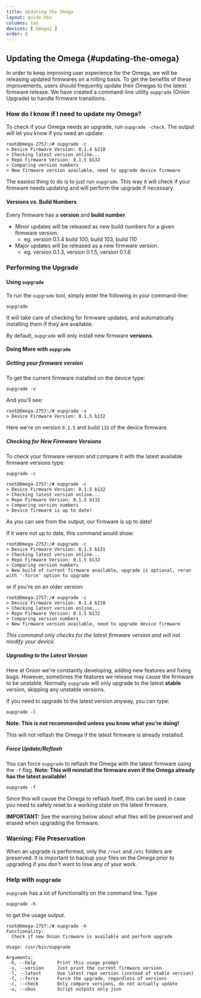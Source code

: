 ```yaml
---
title: Updating the Omega
layout: guide.hbs
columns: two
devices: [ Omega2 ]
order: 8
---
```


## Updating the Omega {#updating-the-omega}

In order to keep improving user experience for the Omega, we will be releasing updated firmwares on a rolling basis. To get the benefits of these improvements, users should frequently update their Omegas to the latest firmware release. We have created a command-line utility `oupgrade` (Onion Upgrade) to handle firmware transitions.

### How do I know if I need to update my Omega?

To check if your Omega needs an upgrade, run `oupgrade -check`. The output will let you know if you need an update:
```
root@Omega-2757:/# oupgrade -c
> Device Firmware Version: 0.1.4 b210
> Checking latest version online...
> Repo Firmware Version: 0.1.5 b132
> Comparing version numbers
> New firmware version available, need to upgrade device firmware
```

The easiest thing to do is to just run `oupgrade`. This way it will check if your firmware needs updating and will perform the upgrade if necessary.

#### Versions vs. Build Numbers

Every firmware has a **version** and **build number**. 

* Minor updates will be released as new build numbers for a given firmware version.
    * eg. version 0.1.4 build 100, build 103, build 110
* Major updates will be released as a new firmware version.
    * eg. version 0.1.3, version 0.1.5, version 0.1.6
   

### Performing the Upgrade

#### Using `oupgrade`

To run the `oupgrade` tool, simply enter the following in your command-line:

```
oupgrade
```

It will take care of checking for firmware updates, and automatically installing them if they are available.

By default, `oupgrade` will only install new firmware **versions**.

#### Doing More with `oupgrade`

##### Getting your firmware version

To get the current firmware installed on the device type:

```
oupgrade -v
```

And you'll see:

```
root@Omega-2757:/# oupgrade -v
> Device Firmware Version: 0.1.5 b132
```

Here we're on version `0.1.5` and build `132` of the device firmware.


##### Checking for New Firmware Versions

To check your firmware version and compare it with the latest available firmware versions type:

```
oupgrade -c
```

```
root@Omega-2757:/# oupgrade -c
> Device Firmware Version: 0.1.5 b132
> Checking latest version online...
> Repo Firmware Version: 0.1.5 b132
> Comparing version numbers
> Device firmware is up to date!
```

As you can see from the output, our firmware is up to date!

If it were not up to date, this command would show:
```
root@Omega-2757:/# oupgrade -c
> Device Firmware Version: 0.1.5 b131
> Checking latest version online...
> Repo Firmware Version: 0.1.5 b132
> Comparing version numbers
> New build of current firmware available, upgrade is optional, rerun with '-force' option to upgrade
```

or if you're on an older version:

```
root@Omega-2757:/# oupgrade -c
> Device Firmware Version: 0.1.4 b210
> Checking latest version online...
> Repo Firmware Version: 0.1.5 b132
> Comparing version numbers
> New firmware version available, need to upgrade device firmware
```

*This command only checks for the latest firmware version and will not modify your device.*


##### Upgrading to the Latest Version
Here at Onion we're constantly developing, adding new features and fixing bugs. However, sometimes the features we release may cause the firmware to be unstable. Normally `oupgrade` will only upgrade to the latest **stable** version, skipping any unstable versions.

If you need to upgrade to the latest version anyway, you can type:
```
oupgrade -l
```

**Note: This is not recommended unless you know what you're doing!**

This will not reflash the Omega if the latest firmware is already installed.

##### Force Update/Reflash

You can force `oupgrade` to reflash the Omega with the latest firmware using the `-f` flag. **Note: This will reinstall the firmware even if the Omega already has the latest available!**

```
oupgrade -f
```

Since this will cause the Omega to reflash itself, this can be used in case you need to safely reset to a working state on the latest firmware.

**IMPORTANT:** See the warning below about what files will be preserved and erased when upgrading the firmware.

### Warning: File Preservation

When an upgrade is performed, only the `/root` and `/etc` folders are preserved. It is important to backup your files on the Omega prior to upgrading if you don't want to lose any of your work.

### Help with `oupgrade`

`oupgrade` has a lot of functionality on the command line. Type

```
oupgrade -h
```

to get the usage output.

```
root@Omega-2757:/# oupgrade -h
Functionality:
  Check if new Onion firmware is available and perform upgrade

Usage: /usr/bin/oupgrade

Arguments:
 -h, --help        Print this usage prompt
 -v, --version     Just print the current firmware version
 -l, --latest      Use latest repo version (instead of stable version)
 -f, --force       Force the upgrade, regardless of versions
 -c, --check       Only compare versions, do not actually update
 -u, --ubus        Script outputs only json
```
